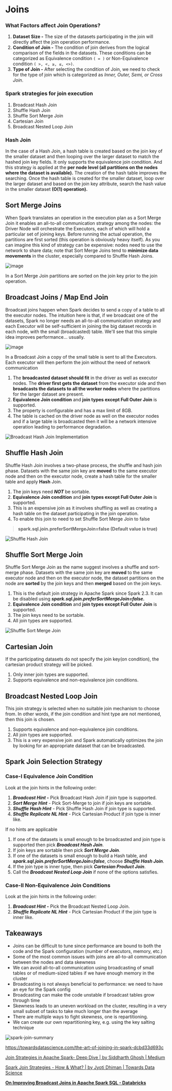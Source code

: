 # Joins

### What Factors affect Join Operations?

1. **Dataset Size -** The size of the datasets participating in the join will directly affect the join operation performance.
2. **Condition of Join -** The condition of join derives from the logical comparison of the fields in the datasets. These conditions can be categorized as Equivalence condition `( = )` or Non-Equivalence condition `( >, <, ≥, ≤, <>)`.
3. **Type of Join -** After selecting the condition of Join, we need to check for the type of join which is categorized as _Inner, Outer, Semi, or Cross Join_.

### Spark strategies for join execution

1. Broadcast Hash Join
2. Shuffle Hash Join
3. Shuffle Sort Merge Join
4. Cartesian Join
5. Broadcast Nested Loop Join

### Hash Join

In the case of a Hash Join, a hash table is created based on the join key of the smaller dataset and then looping over the larger dataset to match the hashed join key fields. It only supports the equivalence join condition. And this strategy is applied at the **per node level (all partitions on the nodes where the dataset is available).** The creation of the hash table improves the searching. Once the hash table is created for the smaller dataset, loop over the larger dataset and based on the join key attribute, search the hash value in the smaller dataset **(O(1) operation).**

## Sort Merge Joins

When Spark translates an operation in the execution plan as a Sort Merge Join it enables an all-to-all communication strategy among the nodes: the Driver Node will orchestrate the Executors, each of which will hold a particular set of joining keys. Before running the actual operation, the partitions are first sorted (this operation is obviously heavy itself). As you can imagine this kind of strategy can be expensive: nodes need to use the network to share data; note that Sort Merge Joins tend to **minimize data movements** in the cluster, especially compared to Shuffle Hash Joins.

![image](../../media/Technologies-Apache-Joins-image1.jpg)

In a Sort Merge Join partitions are sorted on the join key prior to the join operation.

## Broadcast Joins / Map End Join

Broadcast joins happen when Spark decides to send a copy of a table to all the executor nodes. The intuition here is that, if we broadcast one of the datasets, Spark no longer needs an all-to-all communication strategy and each Executor will be self-sufficient in joining the big dataset records in each node, with the small (broadcasted) table. We'll see that this simple idea improves performance... usually.

![image](../../media/Technologies-Apache-Joins-image2.jpg)

In a Broadcast Join a copy of the small table is sent to all the Executors. Each executor will then perform the join without the need of network communication

1. The **broadcasted dataset should fit** in the driver as well as executor nodes. The **driver first gets the dataset** from the executor side and then **broadcasts the datasets to all the worker nodes** where the partitions for the larger dataset are present.
2. **Equivalence Join condition** and **join types except Full Outer Join** is supported.
3. The property is configurable and has a max limit of 8GB.
4. The table is cached on the driver node as well on the executor nodes and if a large table is broadcasted then it will be a network intensive operation leading to performance degradation.

![Broadcast Hash Join Implementation](../../media/Pasted%20image%2020230327110925.jpg)

## Shuffle Hash Join

Shuffle Hash Join involves a two-phase process, the shuffle and hash join phase. Datasets with the same join key are **moved** to the same executor node and then on the executor node, create a hash table for the smaller table and apply **Hash** Join.

1. The join keys need **_NOT_** be sortable.
2. **Equivalence Join condition** and **join types except Full Outer Join** is supported.
3. This is an expensive join as it involves shuffling as well as creating a hash table on the dataset participating in the join operation.
4. To enable this join to need to set Shuffle Sort Merge Join to false

> **spark.sql.join.preferSortMergeJoin=false (Default value is true)**

![Shuffle Hash Join](../../media/Pasted%20image%2020230327111057.jpg)

## Shuffle Sort Merge Join

Shuffle Sort Merge Join as the name suggest involves a shuffle and sort-merge phase. Datasets with the same join key are **moved** to the same executor node and then on the executor node, the dataset partitions on the node are **sorted** by the join keys and then **merged** based on the join keys.

1. This is the default join strategy in Apache Spark since Spark 2.3. It can be disabled using **_spark.sql.join.preferSortMergeJoin=false._**
2. **Equivalence Join condition** and **join types except Full Outer Join** is supported.
3. The join keys need to be sortable.
4. All join types are supported.

![Shuffle Sort Merge Join](../../media/Pasted%20image%2020230327111131.jpg)

## Cartesian Join

If the participating datasets do not specify the join key(on condition), the cartesian product strategy will be picked.

1. Only inner join types are supported.
2. Supports equivalence and non-equivalence join conditions.

## Broadcast Nested Loop Join

This join strategy is selected when no suitable join mechanism to choose from. In other words, if the join condition and hint type are not mentioned, then this join is chosen.

1. Supports equivalence and non-equivalence join conditions.
2. All join types are supported.
3. This is a very expensive join and Spark automatically optimizes the join by looking for an appropriate dataset that can be broadcasted.

## Spark Join Selection Strategy

### Case-I Equivalence Join Condition

Look at the join hints in the following order:

1. **_Broadcast Hint_ -** Pick Broadcast Hash Join if join type is supported.
2. **_Sort Merge Hint_** - Pick Sort-Merge to join if join keys are sortable.
3. **_Shuffle Hash Hint_** - Pick Shuffle Hash Join if join type is supported.
4. **_Shuffle Replicate NL Hint_** - Pick Cartesian Product if join type is inner like.

If no hints are applicable

1. If one of the datasets is small enough to be broadcasted and join type is supported then pick **_Broadcast Hash Join_**.
2. If join keys are sortable then pick **_Sort Merge Join_**.
3. If one of the datasets is small enough to build a Hash table, and **_spark.sql.join.preferSortMergeJoin=false_**, choose **_Shuffle Hash Join_**.
4. If the join type is inner type, then pick **_Cartesian Product Join_**.
5. Call the **_Broadcast Nested Loop Join_** if none of the options satisfies.

### Case-II Non-Equivalence Join Conditions

Look at the join hints in the following order:

1. **_Broadcast Hint -_** Pick the Broadcast Nested Loop Join.
2. **_Shuffle Replicate NL Hint_** - Pick Cartesian Product if the join type is inner like.

## Takeaways

- Joins can be difficult to tune since performance are bound to both the code and the Spark configuration (number of executors, memory, etc.)
- Some of the most common issues with joins are all-to-all communication between the nodes and data skewness
- We can avoid all-to-all communication using broadcasting of small tables or of medium-sized tables if we have enough memory in the cluster
- Broadcasting is not always beneficial to performance: we need to have an eye for the Spark config
- Broadcasting can make the code unstable if broadcast tables grow through time
- Skewness leads to an uneven workload on the cluster, resulting in a very small subset of tasks to take much longer than the average
- There are multiple ways to fight skewness, one is repartitioning.
- We can create our own repartitioning key, e.g. using the key salting technique

![spark-join-summary](../../media/Pasted%20image%2020230327110541.jpg)

https://towardsdatascience.com/the-art-of-joining-in-spark-dcbd33d693c

[Join Strategies in Apache Spark- Deep Dive | by Siddharth Ghosh | Medium](https://medium.com/@ghoshsiddharth25/apache-spark-join-strategies-deep-dive-26bf7e85db28)

[Spark Join Strategies - How & What? | by Jyoti Dhiman | Towards Data Science](https://towardsdatascience.com/strategies-of-spark-join-c0e7b4572bcf)

**[On Improving Broadcast Joins in Apache Spark SQL - Databricks](https://www.databricks.com/session_na20/on-improving-broadcast-joins-in-apache-spark-sql)**

